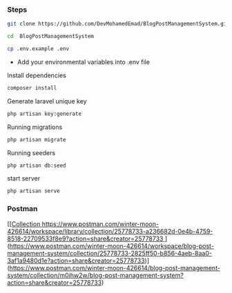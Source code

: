 ### Steps 

```bash
git clone https://github.com/DevMohamedEmad/BlogPostManagementSystem.git
```
```bash
cd  BlogPostManagementSystem
```
```bash
cp .env.example .env
```
- Add your environmental variables into .env file
  
Install dependencies
```bash
composer install
```

Generate laravel unique key
```bash
php artisan key:generate
```


Running migrations
```bash
php artisan migrate
```

Running seeders
```bash
php artisan db:seed
```

start server
```bash
php artisan serve
```

### Postman
[[[Collection https://www.postman.com/winter-moon-426614/workspace/library/collection/25778733-a236682d-0e4b-4759-8518-22709533f8e9?action=share&creator=25778733
](https://www.postman.com/winter-moon-426614/workspace/library/collection/25778733-a236682d-0e4b-4759-8518-22709533f8e9?action=share&creator=25778733)](https://www.postman.com/winter-moon-426614/workspace/blog-post-management-system/collection/25778733-2825ff50-b856-4aeb-8aa0-3af1a9480d1e?action=share&creator=25778733)](https://www.postman.com/winter-moon-426614/blog-post-management-system/collection/m0ihw2w/blog-post-management-system?action=share&creator=25778733)
